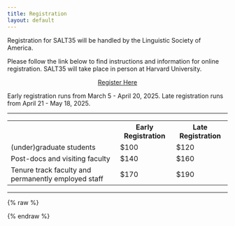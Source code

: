 ```yaml
---
title: Registration
layout: default
---
```

 
 Registration for SALT35 will be handled by the Linguistic Society of America.

Please follow the link below to find instructions and information for online registration. SALT35 will take place in person at Harvard University.
  
<div style="text-align: center; margin-bottom: 1em;">
  <a href="https://www.surveymonkey.com/r/SALT35" id="reg-button">Register Here</a>
</div>


Early registration runs from March 5 - April 20, 2025. Late registration runs from April 21 - May 18, 2025.

<hr/>

<table class="reg">
  <tbody>
    <tr>
      <th>
      </th>
      <th>Early Registration</th>
      <th>Late Registration</th>
    </tr>
    <tr>
      <td>(under)graduate students</td>
      <td>$100</td>
      <td>$120</td>
    </tr>
    <tr>
      <td>Post-docs and visiting faculty</td>
      <td>$140</td>
      <td>$160</td>
    </tr>
   <tr>
      <td>Tenure track faculty and permanently employed staff</td>
      <td>$170</td>
      <td>$190</td>
    </tr>
  </tbody>
</table>

<hr/>

{% raw %}

<!--- 

  
If you plan to attend the conference and anticipate needing ASL/English interpretation, please notify the organizers at <span style="font-family: monospace">[salt34.ur@gmail.com](mailto:salt34.ur@gmail.com)</span> by March 20, 2024.
  
<hr/>

Early registration runs from March 4–April 24, 2024. Late registration runs from April 25, 2024–May 24, 2024.

<table class="reg">
  <tbody>
    <tr>
      <th>
      </th>
      <th>Early Registration</th>
      <th>Late Registration</th>
    </tr>
    <tr>
      <td>Students</td>
      <td>$110</td>
      <td>$130</td>
    </tr>
    <tr>
      <td>All others</td>
      <td>$165</td>
      <td>$190</td>
    </tr>
  </tbody>
</table>
<br/>
<hr/>

--->
 {% endraw %}
